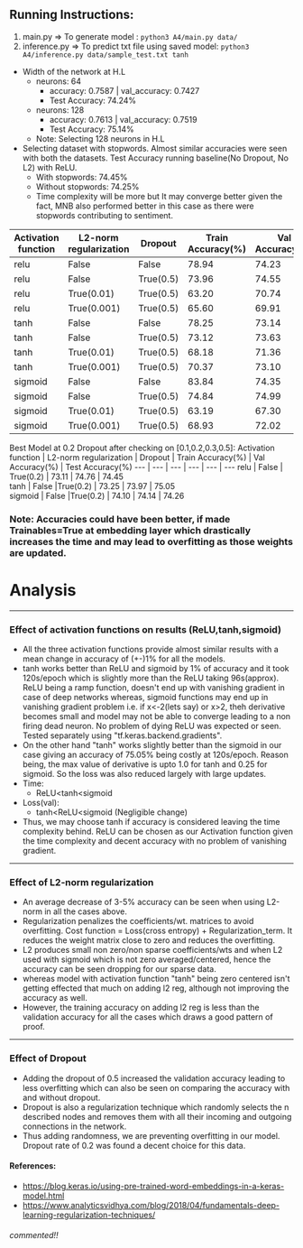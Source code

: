 <!-- input:  [batchsize,textsize]-[256,24]
embedding: [batchsize,textsize,vecsize]-(256,24,350)
flatten (Flatten)->(None, 8400)  
Dense(None,120)
Dropout(None,120)
output_dense(None,2) -->
## Running Instructions:
1. main.py => To generate model : 
    `python3 A4/main.py data/`
2. inference.py => To predict txt file using saved model:
    `python3 A4/inference.py data/sample_test.txt tanh`

- Width of the network at H.L
    - neurons: 64 
        - accuracy: 0.7587 | val_accuracy: 0.7427
        - Test Accuracy: 74.24%
    - neurons: 128
        - accuracy: 0.7613 | val_accuracy: 0.7519
        - Test Accuracy: 75.14%
    - Note: Selecting 128 neurons in H.L
- Selecting dataset with stopwords. Almost similar accuracies were seen with both the datasets. Test Accuracy running baseline(No Dropout, No L2) with ReLU.
    - With stopwords: 74.45%
    - Without stopwords: 74.25%
    - Time complexity will be more but It may converge better given the fact, MNB also performed better in this case as there were stopwords contributing to sentiment.

Activation function | L2-norm regularization | Dropout | Train Accuracy(%) | Val Accuracy(%) | Test Accuracy(%)
--- | --- | --- | --- | --- | ---
relu | False | False | 78.94 | 74.23 | 74.28
relu | False | True(0.5) | 73.96 | 74.55 | 74.30    
relu | True(0.01) | True(0.5) | 63.20 | 70.74 | 70.55
relu | True(0.001) | True(0.5) | 65.60 | 69.91 | 69.90
tanh | False |False | 78.25 | 73.14 | 74.47
tanh | False |True(0.5) | 73.12 | 73.63 | 74.98    
tanh | True(0.01) | True(0.5) | 68.18 | 71.36 | 71.32
tanh | True(0.001) | True(0.5) | 70.37|  73.10 | 72.82
sigmoid | False | False | 83.84 | 74.35 | 74.18
sigmoid | False | True(0.5) | 74.84 | 74.99 | 74.25
sigmoid | True(0.01) | True(0.5) | 63.19 | 67.30 | 67.17
sigmoid | True(0.001) | True(0.5) | 68.93 | 72.02 | 71.92

Best Model at 0.2 Dropout after checking on [0.1,0.2,0.3,0.5]:
Activation function | L2-norm regularization | Dropout | Train Accuracy(%) | Val Accuracy(%) | Test Accuracy(%)
--- | --- | --- | --- | --- | ---
relu | False | True(0.2) | 73.11 | 74.76 | 74.45   
tanh | False |True(0.2) | 73.25 | 73.97 | 75.05  
sigmoid | False |True(0.2) | 74.10 | 74.14 | 74.26      

### Note: Accuracies could have been better, if made Trainables=True at embedding layer which drastically increases the time and may lead to overfitting as those weights are updated.

# Analysis
__________________________________________
### Effect of activation functions on results (ReLU,tanh,sigmoid)

- All the three activation functions provide almost similar results with a mean change in accuracy of (+-)1% for all the models.
- tanh works better than ReLU and sigmoid by 1% of accuracy and it took 120s/epoch which is slightly more than the ReLU taking 96s(approx).
        ReLU being a ramp function, doesn't end up with vanishing gradient in case of deep networks whereas, sigmoid functions may end up in vanishing gradient problem i.e. if x<-2(lets say) or x>2, theh derivative becomes small and model may not be able to converge leading to a non firing dead neuron. No problem of dying ReLU was expected or seen. Tested separately using "tf.keras.backend.gradients".
- On the other hand "tanh" works slightly better than the sigmoid in our case giving an accuracy of 75.05% being costly at 120s/epoch. Reason being, the max value of derivative is upto 1.0 for tanh and 0.25 for sigmoid. So the loss was also reduced largely with large updates. 
- Time:
    - ReLU<tanh<sigmoid
- Loss(val):
    - tanh<ReLU<sigmoid (Negligible change)
- Thus, we may choose tanh if accuracy is considered leaving the time complexity behind. ReLU can be  chosen as our Activation function given the time complexity and decent accuracy with no problem of vanishing gradient.
<!-- - Note: Please see the plotted loss at bottom for 5 epochs.  -->
________________________________________________________
 ### Effect of L2-norm regularization
 
- An average decrease of 3-5% accuracy can be seen when using L2-norm in all the cases above.  
- Regularization penalizes the coefficients/wt. matrices to avoid overfitting. Cost function = Loss(cross entropy) + Regularization_term. It reduces the weight matrix close to zero and reduces the overfitting.
- L2 produces small non zero/non sparse coefficients/wts and when L2 used with sigmoid which is not zero averaged/centered, hence the accuracy can be seen dropping for our sparse data.
- whereas model with activation function "tanh" being zero centered isn't getting effected that much on adding l2 reg, although not improving the accuracy as well. 
- However, the training accuracy on adding l2 reg is less than the validation accuracy for all the cases which draws a good pattern of proof.

__________________________________________
### Effect of Dropout
- Adding the dropout of 0.5 increased the validation accuracy leading to less overfitting which can also be seen on comparing the accuracy with and without dropout.
- Dropout is also a regularization technique which randomly selects the n described nodes and removes them with all their incoming and outgoing connections in the network. 
- Thus adding randomness, we are preventing overfitting in our model. Dropout rate of 0.2 was found a decent choice for this data. 



<!-- Typically ridge or ℓ2 penalties are much better for minimizing prediction error rather than ℓ1 penalties. The reason for this is that when two predictors are highly correlated, ℓ1 regularizer will simply pick one of the two predictors. In contrast, the ℓ2 regularizer will keep both of them and jointly shrink the corresponding coefficients a little bit. Thus, while the ℓ1 penalty can certainly reduce overfitting, you may also experience a loss in predictive power. -->

<!-- 
Loss:

![alt text](loss.png "Loss for various Activation functions")
 -->

#### References:
- https://blog.keras.io/using-pre-trained-word-embeddings-in-a-keras-model.html
- https://www.analyticsvidhya.com/blog/2018/04/fundamentals-deep-learning-regularization-techniques/
 

<!-- 
66% positive relu 90% neg  78
71% positive tanh 88    79.2
67% positive sig 92 79.5 --> 
###### commented!!